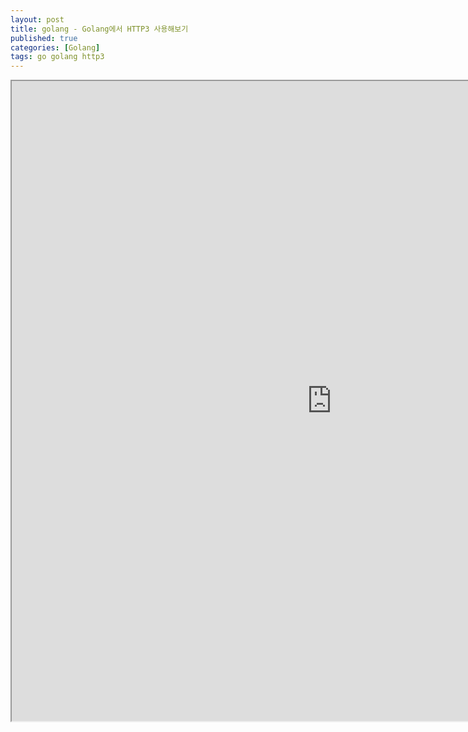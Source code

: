 ```yaml
---
layout: post
title: golang - Golang에서 HTTP3 사용해보기
published: true
categories: [Golang]
tags: go golang http3
---
```

<iframe width="1024" height="1024" src="https://docs.google.com/document/d/e/2PACX-1vRgvE9bN6DTcshXXWIH-YSWdyCQ3zojsohOdKp88VLtolqZjbtlO2SgdqPYv5aaF7aJl5Jp-fQHYt8y/pub?embedded=true"></iframe>    
  
